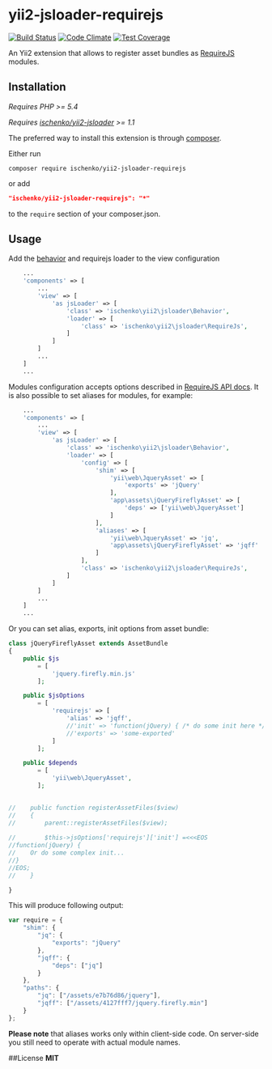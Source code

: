 # yii2-jsloader-requirejs

[![Build Status](https://travis-ci.org/ischenko/yii2-jsloader-requirejs.svg?branch=master)](https://travis-ci.org/ischenko/yii2-jsloader-requirejs)
[![Code Climate](https://codeclimate.com/github/ischenko/yii2-jsloader-requirejs/badges/gpa.svg)](https://codeclimate.com/github/ischenko/yii2-jsloader-requirejs)
[![Test Coverage](https://codeclimate.com/github/ischenko/yii2-jsloader-requirejs/badges/coverage.svg)](https://codeclimate.com/github/ischenko/yii2-jsloader-requirejs/coverage)

An Yii2 extension that allows to register asset bundles as [RequireJS](http://requirejs.org) modules.

## Installation
*Requires PHP >= 5.4*

*Requires [ischenko/yii2-jsloader](https://github.com/ischenko/yii2-jsloader) >= 1.1*

The preferred way to install this extension is through [composer](http://getcomposer.org/download/).

Either run
```
composer require ischenko/yii2-jsloader-requirejs
```

or add

```json
"ischenko/yii2-jsloader-requirejs": "*"
```

to the `require` section of your composer.json.

## Usage

Add the [behavior](https://github.com/ischenko/yii2-jsloader#usage) and requirejs loader to the view configuration

```php
    ...
    'components' => [
        ...
        'view' => [
            'as jsLoader' => [
                'class' => 'ischenko\yii2\jsloader\Behavior',
                'loader' => [
                    'class' => 'ischenko\yii2\jsloader\RequireJs',
                ]
            ]
        ]
        ...
    ]
    ...
```

Modules configuration accepts options described in [RequireJS API docs](http://requirejs.org/docs/api.html#config). 
It is also possible to set aliases for modules, for example:

```php
    ...
    'components' => [
        ...
        'view' => [
            'as jsLoader' => [
                'class' => 'ischenko\yii2\jsloader\Behavior',
                'loader' => [
                    'config' => [
                        'shim' => [
                            'yii\web\JqueryAsset' => [
                                'exports' => 'jQuery'
                            ],
                            'app\assets\jQueryFireflyAsset' => [
                                'deps' => ['yii\web\JqueryAsset']
                            ]
                        ],
                        'aliases' => [
                            'yii\web\JqueryAsset' => 'jq',
                            'app\assets\jQueryFireflyAsset' => 'jqff'
                        ]
                    ],
                    'class' => 'ischenko\yii2\jsloader\RequireJs',
                ]
            ]
        ]
        ...
    ]
    ...
```

Or you can set alias, exports, init options from asset bundle:

```php
class jQueryFireflyAsset extends AssetBundle
{
    public $js
        = [
            'jquery.firefly.min.js'
        ];

    public $jsOptions
        = [
            'requirejs' => [
                'alias' => 'jqff',
                //'init' => 'function(jQuery) { /* do some init here */ }'
                //'exports' => 'some-exported'
            ]
        ];

    public $depends
        = [
            'yii\web\JqueryAsset',
        ];

        
//    public function registerAssetFiles($view)
//    {
//        parent::registerAssetFiles($view);
        
//        $this->jsOptions['requirejs']['init'] =<<<EOS
//function(jQuery) {
//    Or do some complex init... 
//}
//EOS;
//    }

}
```

This will produce following output:

```javascript
var require = {
    "shim": {
        "jq": {
            "exports": "jQuery"
        }, 
        "jqff": {
            "deps": ["jq"]
        }
    },
    "paths": {
        "jq": ["/assets/e7b76d86/jquery"],
        "jqff": ["/assets/4127fff7/jquery.firefly.min"]
    }
};
```

**Please note** that aliases works only within client-side code. On server-side you still need to operate with actual module names.

##License
**MIT**
